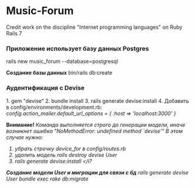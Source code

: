 # Music-Forum
Credit work on the discipline "Internet programming languages" on Ruby Rails 7

<h3>Приложение использует базу данных Postgres</h3>
<p>
rails new music_forum --database=postgresql
</p>

<b>Создание базы данных</b>
bin/rails db:create

<h3>Аудентификация с Devise</h3>
<p>
1. gem "devise"
2. bundle install
3. rails generate devise:install
4. Добавить в config/environments/development.rb:
<i>config.action_mailer.default_url_options = { :host => 'localhost:3000' }</i>
</p>

<b>Внимание!</b>
<i>
Команда выполняется строго до генерации модели, иначе возникнет ошибка "NoMethodError: undefined method `devise'"
В этом случае нужно:
1. убрать строчку device_for в config/routes.rb
2. удалить модель rails destroy devise User
3. rails generate devise:install
</i?


<b>Создание модели User и миграции для связи с бд</b>
rails generate devise User
bundle exec rake db:migrate




